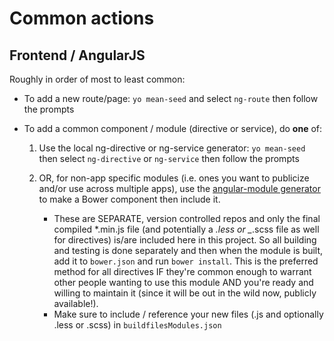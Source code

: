 # Common actions

## Frontend / AngularJS
Roughly in order of most to least common:
- To add a new route/page: `yo mean-seed` and select `ng-route` then follow the prompts
	
- To add a common component / module (directive or service), do **one** of:

	1. Use the local ng-directive or ng-service generator: `yo mean-seed` then select `ng-directive` or `ng-service` then follow the prompts
	
	2. OR, for non-app specific modules (i.e. ones you want to publicize and/or use across multiple apps), use the [angular-module generator](https://github.com/jackrabbitsgroup/generator-angular-module) to make a Bower component then include it.
		- These are SEPARATE, version controlled repos and only the final compiled *.min.js file (and potentially a *.less or _*.scss file as well for directives) is/are included here in this project. So all building and testing is done separately and then when the module is built, add it to `bower.json` and run `bower install`. This is the preferred method for all directives IF they're common enough to warrant other people wanting to use this module AND you're ready and willing to maintain it (since it will be out in the wild now, publicly available!).
		- Make sure to include / reference your new files (.js and optionally .less or .scss) in `buildfilesModules.json`
		